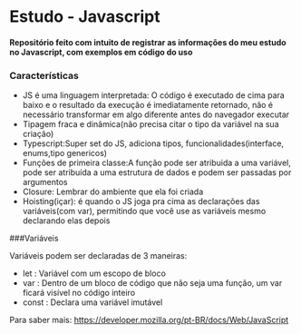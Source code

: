 # Estudo - Javascript
#### Repositório feito com intuito de registrar as informações do meu estudo no Javascript, com exemplos em código do uso

### Características
- JS é uma linguagem interpretada: O código é executado de cima para baixo e o resultado da execução é imediatamente retornado, não é necessário transformar em algo diferente antes do navegador executar
- Tipagem fraca e dinâmica(não precisa citar o tipo da variável na sua criação)
- Typescript:Super set do JS, adiciona tipos, funcionalidades(interface, enums,tipo genericos)
- Funções de primeira classe:A função pode ser atribuida a uma variável, pode ser atribuída a uma estrutura de dados e podem ser passadas por argumentos
- Closure: Lembrar do ambiente que ela foi criada
- Hoisting(içar): é quando o JS joga pra cima as declarações das variáveis(com var), permitindo que você use as variáveis mesmo declarando elas depois

###Variáveis

Variáveis podem ser declaradas de 3 maneiras:
- let : Variável com um escopo de bloco
- var : Dentro de um bloco de código que não seja uma função, um var ficará visível no código inteiro
- const : Declara uma variável imutável

Para saber mais: https://developer.mozilla.org/pt-BR/docs/Web/JavaScript
